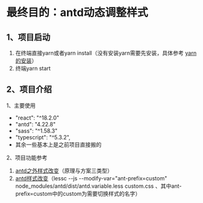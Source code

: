 # 最终目的：**antd动态调整样式**

## 1、项目启动

1. 在终端直接yarn或者yarn install（没有安装yarn需要先安装，具体参考 [yarn的安装](https://yarn.nodejs.cn/en/docs/install#windows-stable)）
2. 终端yarn start

## 2、项目介绍

1、主要使用

- "react": "^18.2.0"
- "antd": "4.22.8"
- "sass": "^1.58.3"
- "typescript": "^5.3.2",
- 其余一些基本上是之前项目直接搬的

2、项目功能参考

1. [antd之外样式改变](https://juejin.cn/post/7134594122391748615?searchId=202312021743052B0545AE67835A1B4675)（原理与方案三类型）
2. [antd样式改变](https://www.jianshu.com/p/13421246b97d)（lessc --js --modify-var="ant-prefix=custom" node_modules/antd/dist/antd.variable.less custom.css   、其中ant-prefix=custom中的custom为需要切换样式的名字）